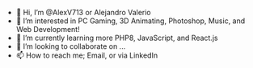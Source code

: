 - 👋 Hi, I’m @AlexV713 or Alejandro Valerio
- 👀 I’m interested in PC Gaming, 3D Animating, Photoshop, Music, and Web Development!
- 🌱 I’m currently learning more PHP8, JavaScript, and React.js
- 💞️ I’m looking to collaborate on ...
- 📫 How to reach me; Email, or via LinkedIn

<!---
AlexV713/AlexV713 is a ✨ special ✨ repository because its `README.md` (this file) appears on your GitHub profile.
You can click the Preview link to take a look at your changes.
--->

